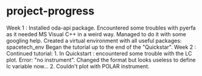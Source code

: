 # project-progress

Week 1 :    Installed oda-api package. Encountered some troubles with pyerfa as it needed MS Visual C++ in a weird way. Managed to do it with some googling help.
            Created a virtual environment with all useful packages: spacetech_env
            Began the tutorial up to the end of the "Quickstar".
Week 2 :    Continued tutorial:
            1. In Quickstart : encountered some trouble with the LC plot. Error: "no instrument". Changed the format but looks useless to define lc variable now...
            2. Couldn't plot with POLAR instrument.
            